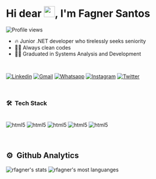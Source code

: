 <h1 align="left">Hi dear <img src="https://raw.githubusercontent.com/kaueMarques/kaueMarques/master/hi.gif" width="30px">, I'm Fagner Santos</h1>

<p align="left"> <img src="https://komarev.com/ghpvc/?username=rfagner&color=yellow" alt="Profile views" /> </p>

- 🔥 Junior .NET developer who tirelessly seeks seniority
- 👨‍💻 Always clean codes
- 🧑‍🎓  Graduated in Systems Analysis and Development

<br>

[![Linkedin](https://img.shields.io/badge/LinkedIn-0077B5?style=for-the-badge&logo=linkedin&logoColor=white)](https://www.linkedin.com/in/rfagner/)
[![Gmail](https://img.shields.io/badge/Gmail-D14836?style=for-the-badge&logo=gmail&logoColor=white)](mailto:renildo.fagner@gmail.com)
[![Whatsapp](https://img.shields.io/badge/WhatsApp-25D366?style=for-the-badge&logo=whatsapp&logoColor=white)](https://api.whatsapp.com/send?phone=5571992400972)
[![Instagram](https://img.shields.io/badge/Instagram-E4405F?style=for-the-badge&logo=instagram&logoColor=white)](https://instagram.com/dev.fagner)
[![Twitter](https://img.shields.io/badge/Twitter-1DA1F2?style=for-the-badge&logo=twitter&logoColor=white)](https://twitter.com/rfsdeveloper)

<br>

### 🛠️ &nbsp;Tech Stack

<div style="display: inline_block"><br/>
    <img align="center" alt="html5" src="https://img.shields.io/badge/C%23-239120?style=for-the-badge&logo=c-sharp&logoColor=white"/>
    <img align="center" alt="html5" src="https://img.shields.io/badge/.NET-5C2D91?style=for-the-badge&logo=.net&logoColor=white"/>
    <img align="center" alt="html5" src="https://img.shields.io/badge/HTML5-E34F26?style=for-the-badge&logo=html5&logoColor=white"/>
    <img align="center" alt="html5" src="https://img.shields.io/badge/CSS3-1572B6?style=for-the-badge&logo=css3&logoColor=white"/>
    <img align="center" alt="html5" src="https://img.shields.io/badge/JavaScript-F7DF1E?style=for-the-badge&logo=javascript&logoColor=black"/>
</div><br/>

<br>

## ⚙️ &nbsp;Github Analytics

<p align="left">
<img src="https://github-readme-stats.vercel.app/api?username=rfagner&show_icons=true&theme=vision-friendly-dark" alt="rfagner's stats"/>
<img src="https://github-readme-stats.vercel.app/api/top-langs/?username=rfagner&layout=compact&theme=vision-friendly-dark" alt="rfagner's most languanges"/></p>
